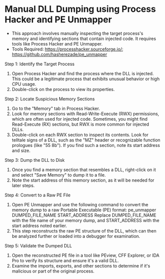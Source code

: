 # Manual DLL Dumping using Process Hacker and PE Unmapper

- This approach involves manually inspecting the target process's memory and identifying sections that contain injected code. It requires tools like Process Hacker and PE Unmapper.
- Tools Required: https://processhacker.sourceforge.io/; https://github.com/hasherezade/pe_unmapper

Step 1: Identify the Target Process
1) Open Process Hacker and find the process where the DLL is injected. This could be a legitimate process that exhibits unusual behavior or high CPU usage.
2) Double-click on the process to view its properties.

Step 2: Locate Suspicious Memory Sections
1) Go to the "Memory" tab in Process Hacker.
2) Look for memory sections with Read-Write-Execute (RWX) permissions, which are often used for injected code. Sometimes, you might find Read-Execute (RX) sections, but RWX is more common for injected DLLs.
3) Double-click on each RWX section to inspect its contents. Look for telltale signs of a DLL, such as the "MZ" header or recognizable function prologues (like "55 8b"). If you find such a section, note its start address and size.

Step 3: Dump the DLL to Disk
1) Once you find a memory section that resembles a DLL, right-click on it and select "Save Memory" to dump it to a file.
2) Note the start address of this memory section, as it will be needed for later steps.

Step 4: Convert to a Raw PE File
1) Open PE Unmapper and use the following command to convert the memory dump to a raw Portable Executable (PE) format:
   pe_unmapper DUMPED_FILE_NAME START_ADDRESS
   Replace DUMPED_FILE_NAME with the file name of your memory dump, and START_ADDRESS with the start address noted earlier.
2) This step reconstructs the raw PE structure of the DLL, which can then be analyzed further or loaded into a debugger for examination.

Step 5: Validate the Dumped DLL
1) Open the reconstructed PE file in a tool like PEview, CFF Explorer, or IDA Pro to verify its structure and ensure it's a valid DLL.
2) Examine the imports, exports, and other sections to determine if it's malicious or part of the original process.